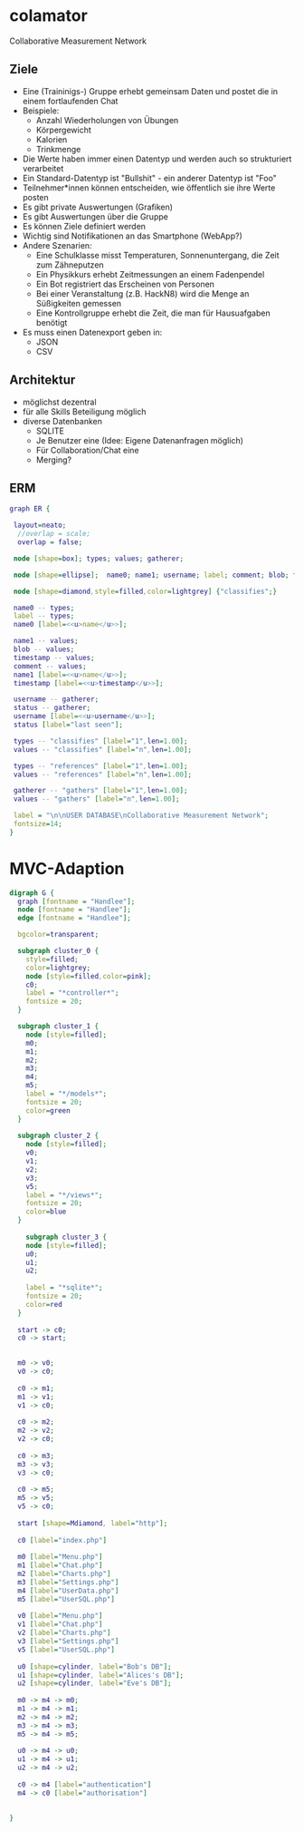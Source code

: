 # colamator
Collaborative Measurement Network

## Ziele

* Eine (Traininigs-) Gruppe erhebt gemeinsam Daten und postet die in einem fortlaufenden Chat
* Beispiele: 
  * Anzahl Wiederholungen von Übungen
  * Körpergewicht
  * Kalorien
  * Trinkmenge
* Die Werte haben immer einen Datentyp und werden auch so strukturiert verarbeitet
* Ein Standard-Datentyp ist "Bullshit" - ein anderer Datentyp ist "Foo"
* Teilnehmer*innen können entscheiden, wie öffentlich sie ihre Werte posten
* Es gibt private Auswertungen (Grafiken)
* Es gibt Auswertungen über die Gruppe
* Es können Ziele definiert werden
* Wichtig sind Notifikationen an das Smartphone (WebApp?)
* Andere Szenarien:
  * Eine Schulklasse misst Temperaturen, Sonnenuntergang, die Zeit zum Zähneputzen
  * Ein Physikkurs erhebt Zeitmessungen an einem Fadenpendel
  * Ein Bot registriert das Erscheinen von Personen
  * Bei einer Veranstaltung (z.B. HackN8) wird die Menge an Süßigkeiten gemessen
  * Eine Kontrollgruppe erhebt die Zeit, die man für Hausuafgaben benötigt
* Es muss einen Datenexport geben in:
  * JSON
  * CSV

## Architektur

* möglichst dezentral
* für alle Skills Beteiligung möglich
* diverse Datenbanken
  * SQLITE
  * Je Benutzer eine (Idee: Eigene Datenanfragen möglich)
  * Für Collaboration/Chat eine
  * Merging?
  
 ## ERM
 
 ~~~dot
graph ER {

  layout=neato;
   //overlap = scale;
   overlap = false;

  node [shape=box]; types; values; gatherer;

  node [shape=ellipse];  name0; name1; username; label; comment; blob; timestamp; status;

  node [shape=diamond,style=filled,color=lightgrey] {"classifies";} 

  name0 -- types;
  label -- types;
  name0 [label=<<u>name</u>>];

  name1 -- values;
  blob -- values;
  timestamp -- values;
  comment -- values;
  name1 [label=<<u>name</u>>];
  timestamp [label=<<u>timestamp</u>>];

  username -- gatherer;
  status -- gatherer;
  username [label=<<u>username</u>>];
  status [label="last seen"];

  types -- "classifies" [label="1",len=1.00];
  values -- "classifies" [label="n",len=1.00];

  types -- "references" [label="1",len=1.00];
  values -- "references" [label="n",len=1.00];

  gatherer -- "gathers" [label="1",len=1.00];
  values -- "gathers" [label="n",len=1.00];

  label = "\n\nUSER DATABASE\nCollaborative Measurement Network";
  fontsize=14;
}
~~~

# MVC-Adaption

~~~dot
digraph G {
  graph [fontname = "Handlee"];
  node [fontname = "Handlee"];
  edge [fontname = "Handlee"];

  bgcolor=transparent;

  subgraph cluster_0 {
    style=filled;
    color=lightgrey;
    node [style=filled,color=pink];
    c0; 
    label = "*controller*";
    fontsize = 20;
  }

  subgraph cluster_1 {
    node [style=filled];
    m0;
    m1;
    m2;
    m3;
    m4;
    m5;
    label = "*/models*";
    fontsize = 20;
    color=green
  }
  
  subgraph cluster_2 {
    node [style=filled];
    v0;
    v1;
    v2;
    v3;
    v5;
    label = "*/views*";
    fontsize = 20;
    color=blue
  }
  
    subgraph cluster_3 {
    node [style=filled];
    u0;
    u1;
    u2;
    
    label = "*sqlite*";
    fontsize = 20;
    color=red
  }
  
  start -> c0;
  c0 -> start;
  

  m0 -> v0;
  v0 -> c0;
  
  c0 -> m1;
  m1 -> v1;
  v1 -> c0;
  
  c0 -> m2;
  m2 -> v2;
  v2 -> c0;
  
  c0 -> m3;
  m3 -> v3;
  v3 -> c0;
  
  c0 -> m5;
  m5 -> v5;
  v5 -> c0;
  
  start [shape=Mdiamond, label="http"];
 
  c0 [label="index.php"]
  
  m0 [label="Menu.php"]
  m1 [label="Chat.php"]
  m2 [label="Charts.php"]
  m3 [label="Settings.php"]
  m4 [label="UserData.php"]
  m5 [label="UserSQL.php"]
  
  v0 [label="Menu.php"]
  v1 [label="Chat.php"]
  v2 [label="Charts.php"]
  v3 [label="Settings.php"]
  v5 [label="UserSQL.php"]
  
  u0 [shape=cylinder, label="Bob's DB"];
  u1 [shape=cylinder, label="Alices's DB"];
  u2 [shape=cylinder, label="Eve's DB"];
  
  m0 -> m4 -> m0;
  m1 -> m4 -> m1;
  m2 -> m4 -> m2;
  m3 -> m4 -> m3;
  m5 -> m4 -> m5;
  
  u0 -> m4 -> u0;
  u1 -> m4 -> u1;
  u2 -> m4 -> u2;
  
  c0 -> m4 [label="authentication"]
  m4 -> c0 [label="authorisation"]
  
  
}
~~~
